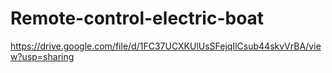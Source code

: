 # Remote-control-electric-boat

https://drive.google.com/file/d/1FC37UCXKUlUsSFejqIlCsub44skvVrBA/view?usp=sharing
